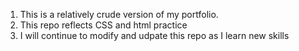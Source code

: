 1. This is a relatively crude version of my portfolio. 
2. This repo reflects CSS and html practice
3. I will continue to modify and udpate this repo as I learn new skills
